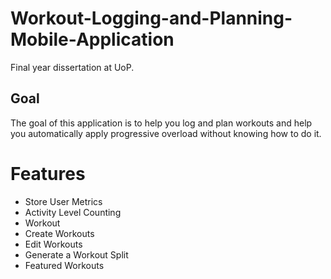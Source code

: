 # Workout-Logging-and-Planning-Mobile-Application

Final year dissertation at UoP.

## Goal

The goal of this application is to help you log and plan workouts and help you automatically apply progressive overload without knowing how to do it.

# Features

- Store User Metrics
- Activity Level Counting
- Workout
- Create Workouts
- Edit Workouts
- Generate a Workout Split
- Featured Workouts
